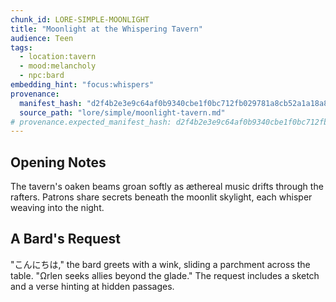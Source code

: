 ```yaml
---
chunk_id: LORE-SIMPLE-MOONLIGHT
title: "Moonlight at the Whispering Tavern"
audience: Teen
tags:
  - location:tavern
  - mood:melancholy
  - npc:bard
embedding_hint: "focus:whispers"
provenance:
  manifest_hash: "d2f4b2e3e9c64af0b9340cbe1f0bc712fb029781a8cb52a1a18a89d6ae5c7c42"
  source_path: "lore/simple/moonlight-tavern.md"
# provenance.expected_manifest_hash: d2f4b2e3e9c64af0b9340cbe1f0bc712fb029781a8cb52a1a18a89d6ae5c7c42
---
```


## Opening Notes

The tavern's oaken beams groan softly as æthereal music drifts through the rafters. Patrons share secrets beneath the moonlit skylight, each whisper weaving into the night.

## A Bard's Request

"こんにちは," the bard greets with a wink, sliding a parchment across the table. "Ωrlen seeks allies beyond the glade." The request includes a sketch and a verse hinting at hidden passages.
